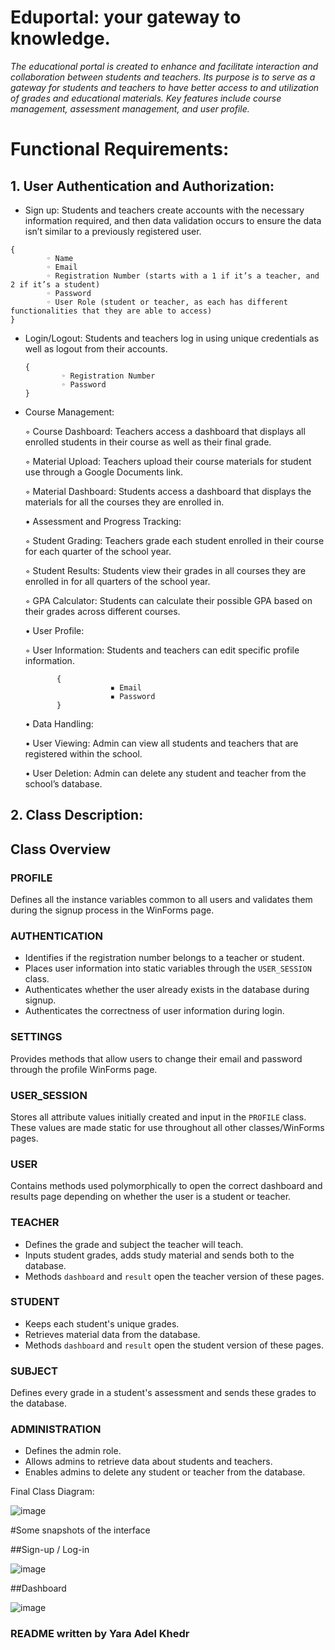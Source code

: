 # Eduportal: your gateway to knowledge.

_The educational portal is created to enhance and facilitate interaction and collaboration between students and teachers. Its purpose is to serve as a gateway for students and teachers to have better access to and utilization of grades and educational materials. Key features include course management, assessment management, and user profile._

# Functional Requirements:

 ## 1. User Authentication and Authorization:

   - Sign up: Students and teachers create accounts with the necessary information required, and then data validation occurs to ensure the data isn’t similar to a previously registered user.

    { 
            ◦ Name 
            ◦ Email
            ◦ Registration Number (starts with a 1 if it’s a teacher, and 2 if it’s a student)
            ◦ Password
            ◦ User Role (student or teacher, as each has different functionalities that they are able to access)
    }

  - Login/Logout: Students and teachers log in using unique credentials as well as logout from their accounts.

        {
                ◦ Registration Number
                ◦ Password 
        } 

-  Course Management:

      ◦ Course Dashboard: Teachers access a dashboard that displays all enrolled students in their course as well as their final grade.

      ◦ Material Upload: Teachers upload their course materials for student use through a Google Documents link.

      ◦ Material Dashboard: Students access a dashboard that displays the materials for all the courses they are enrolled in.

    • Assessment and Progress Tracking:

      ◦ Student Grading: Teachers grade each student enrolled in their course for each quarter of the school year.

      ◦ Student Results: Students view their grades in all courses they are enrolled in for all quarters of the school year.

      ◦ GPA Calculator: Students can calculate their possible GPA based on their grades across different courses.

    • User Profile:

      ◦ User Information: Students and teachers can edit specific profile information.
                
              {
                          ▪ Email
                          ▪ Password
              }

    • Data Handling:

    • User Viewing: Admin can view all students and teachers that are registered within the school.

    • User Deletion: Admin can delete any student and teacher from the school’s database.

## 2. Class Description:

  ## Class Overview

### PROFILE
Defines all the instance variables common to all users and validates them during the signup process in the WinForms page.

### AUTHENTICATION
- Identifies if the registration number belongs to a teacher or student.
- Places user information into static variables through the `USER_SESSION` class.
- Authenticates whether the user already exists in the database during signup.
- Authenticates the correctness of user information during login.

### SETTINGS
Provides methods that allow users to change their email and password through the profile WinForms page.

### USER_SESSION
Stores all attribute values initially created and input in the `PROFILE` class. These values are made static for use throughout all other classes/WinForms pages.

### USER
Contains methods used polymorphically to open the correct dashboard and results page depending on whether the user is a student or teacher.

### TEACHER
- Defines the grade and subject the teacher will teach.
- Inputs student grades, adds study material and sends both to the database.
- Methods `dashboard` and `result` open the teacher version of these pages.

### STUDENT
- Keeps each student's unique grades.
- Retrieves material data from the database.
- Methods `dashboard` and `result` open the student version of these pages.

### SUBJECT
Defines every grade in a student's assessment and sends these grades to the database.

### ADMINISTRATION
- Defines the admin role.
- Allows admins to retrieve data about students and teachers.
- Enables admins to delete any student or teacher from the database.

Final Class Diagram:

![image](https://github.com/theJudyEssam/Edu-Portal/assets/166221535/1a9a9542-e307-4638-9b37-46442784b2e4)


#Some snapshots of the interface

##Sign-up / Log-in

![image](https://github.com/theJudyEssam/Edu-Portal/assets/166221535/53dd9703-0cb2-4f0b-99a2-1899a6ba799a)


##Dashboard

![image](https://github.com/theJudyEssam/Edu-Portal/assets/166221535/629de6ab-b99e-48b1-8ec8-9f17c348a45c)



### README written by Yara Adel Khedr


